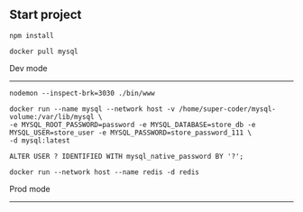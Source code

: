 Start project
-----------------------------------
```
npm install
```

```
docker pull mysql
```

Dev mode
_________________________________________
```
nodemon --inspect-brk=3030 ./bin/www
```

```
docker run --name mysql --network host -v /home/super-coder/mysql-volume:/var/lib/mysql \
-e MYSQL_ROOT_PASSWORD=password -e MYSQL_DATABASE=store_db -e MYSQL_USER=store_user -e MYSQL_PASSWORD=store_password_111 \
-d mysql:latest
```

```
ALTER USER ? IDENTIFIED WITH mysql_native_password BY '?';
```

```
docker run --network host --name redis -d redis
```
Prod mode
________________________________________
```

```